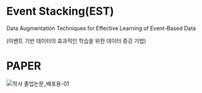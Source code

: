 # Event Stacking(EST)

Data Augmentation Techniques for Effective Learning of Event-Based Data


(이벤트 기반 데이터의 효과적인 학습을 위한 데이터 증강 기법)


# PAPER

![학사 졸업논문_배포용-01](https://user-images.githubusercontent.com/41983244/101983431-7dfb3500-3cbe-11eb-9ea4-5f42ea3790c0.png)

